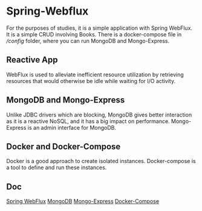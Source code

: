 # Spring-Webflux
For the purposes of studies, it is a simple application with Spring WebFlux. It is a simple CRUD involving Books.
There is a docker-compose file in */config* folder, where you can run MongoDB and Mongo-Express.

## Reactive App

WebFlux is used to alleviate inefficient resource utilization by retrieving resources that would otherwise be idle while waiting for I/O activity.

## MongoDB and Mongo-Express

Unlike JDBC drivers which are blocking, MongoDB gives better interaction as it is a reactive NoSQL, and it has a big impact on performance.
Mongo-Express is an admin interface for MongoDB.

## Docker and Docker-Compose

Docker is a good approach to create isolated instances.
Docker-compose is a tool to define and run these instances.

## Doc

[Spring WebFlux](https://docs.spring.io/spring-framework/docs/current/reference/html/web-reactive.html)
[MongoDB](https://www.mongodb.com/docs/manual/)
[Mongo-Express](https://github.com/mongo-express/mongo-express)
[Docker-Compose](https://docs.docker.com/compose/)
